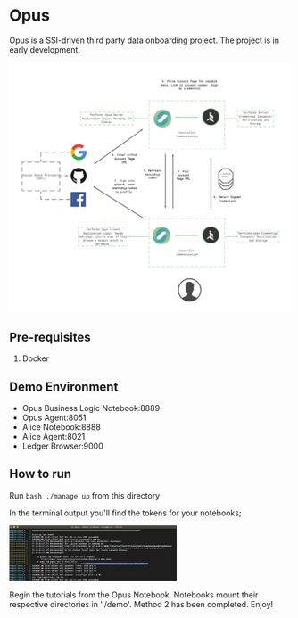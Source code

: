 # Opus

Opus is a SSI-driven third party data onboarding project.
The project is in early development.

<img src="images/opus_2B.PNG" alt="drawing" width="600"/>

## Pre-requisites

1. Docker

## Demo Environment

- Opus Business Logic Notebook:8889
- Opus Agent:8051
- Alice Notebook:8888
- Alice Agent:8021
- Ledger Browser:9000

## How to run

Run `bash ./manage up` from this directory

In the terminal output you'll find the tokens for your notebooks;

<img src="images/instructions1.png" alt="drawing" width="300"/>

Begin the tutorials from the Opus Notebook. Notebooks mount their respective directories in './demo'. Method 2 has been completed. Enjoy!
